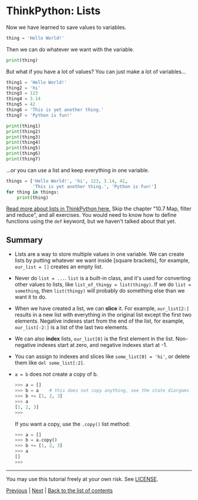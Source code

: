 # ThinkPython: Lists

Now we have learned to save values to variables.

```py
thing = 'Hello World!'
```

Then we can do whatever we want with the variable.

```py
print(thing)
```

But what if you have a lot of values? You can just make a lot of
variables...

```py
thing1 = 'Hello World!'
thing2 = 'hi'
thing3 = 123
thing4 = 3.14
thing5 = 42
thing6 = 'This is yet another thing.'
thing7 = 'Python is fun!'

print(thing1)
print(thing2)
print(thing3)
print(thing4)
print(thing5)
print(thing6)
print(thing7)
```

...or you can use a list and keep everything in one variable.

```py
things = ['Hello World!', 'hi', 123, 3.14, 42,
          'This is yet another thing.', 'Python is fun!']
for thing in things:
    print(thing)
```

[Read more about lists in ThinkPython
here.](http://greenteapress.com/thinkpython2/html/thinkpython2011.html)
Skip the chapter "10.7 Map, filter and reduce", and all exercises. You
would need to know how to define functions using the `def` keyword, but
we haven't talked about that yet.

## Summary

- Lists are a way to store multiple values in one variable. We can
    create lists by putting whatever we want inside [square brackets],
    for example, `our_list = []` creates an empty list.
- Never do `list = ...`. `list` is a built-in class, and it's used for
    converting other values to lists, like `list_of_thingy = list(thingy)`.
    If we do `list = something`, then `list(thingy)` will probably do
    something else than we want it to do.
- When we have created a list, we can **slice** it. For example,
    `our_list[2:]` results in a new list with everything in the
    original list except the first two elements. Negative indexes start
    from the end of the list, for example, `our_list[-2:]` is a list of
    the last two elements.
- We can also **index** lists, `our_list[0]` is the first element in the
    list. Non-negative indexes start at zero, and negative indexes
    start at -1.
- You can assign to indexes and slices like `some_list[0] = 'hi'`, or
    delete them like `del some_list[:2]`.
- `a = b` does not create a copy of b.

    ```py
    >>> a = []
    >>> b = a    # this does not copy anything, see the state diargams
    >>> b += [1, 2, 3]
    >>> a
    [1, 2, 3]
    >>> 
    ```

    If you want a copy, use the `.copy()` list method:

    ```py
    >>> a = []
    >>> b = a.copy()
    >>> b += [1, 2, 3]
    >>> a
    []
    >>> 
    ```

***

You may use this tutorial freely at your own risk. See [LICENSE](LICENSE).

[Previous](if.md) |
[Next](loops.md) |
[Back to the list of contents](README.md)
